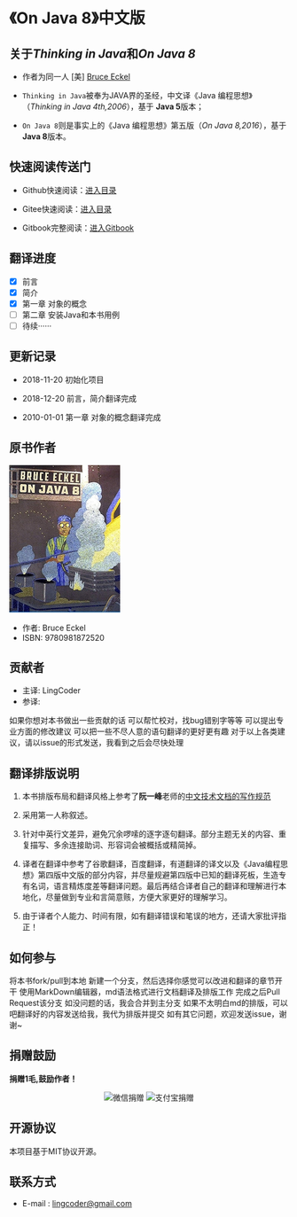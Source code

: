 # 《On Java 8》中文版

## 关于*Thinking in Java*和*On Java 8*

 * 作者为同一人 [美] [Bruce Eckel](https://github.com/BruceEckel)

 * `Thinking in Java`被奉为JAVA界的圣经，中文译《Java 编程思想》（*Thinking in Java 4th,2006*），基于 **Java 5**版本；

* `On Java 8`则是事实上的《Java 编程思想》第五版（*On Java 8,2016*），基于 **Java 8**版本。


## 快速阅读传送门

- Github快速阅读：[进入目录](https://github.com/LingCoder/OnJava8/blob/master/SUMMARY.md)

- Gitee快速阅读：[进入目录](https://gitee.com/lingcoder/OnJava8/blob/master/SUMMARY.md)

- Gitbook完整阅读：[进入Gitbook](https://lingcoder.gitbook.io/onjava8)


## 翻译进度
- [x] 前言 
- [x] 简介 
- [x] 第一章 对象的概念
- [ ] 第二章 安装Java和本书用例
- [ ] 待续······

## 更新记录

- 2018-11-20  初始化项目

- 2018-12-20 前言，简介翻译完成

- 2010-01-01 第一章 对象的概念翻译完成

  
## 原书作者

<div align="left">
<img src="https://raw.githubusercontent.com/LingCoder/OnJava8/master/cover_small.jpg"  alt="cover_small"/>
 </div>

* 作者: Bruce Eckel 
* ISBN: 9780981872520

## 贡献者

* 主译: LingCoder
* 参译:  

如果你想对本书做出一些贡献的话
可以帮忙校对，找bug错别字等等
可以提出专业方面的修改建议
可以把一些不尽人意的语句翻译的更好更有趣
对于以上各类建议，请以issue的形式发送，我看到之后会尽快处理


## 翻译排版说明

1. 本书排版布局和翻译风格上参考了**阮一峰**老师的[中文技术文档的写作规范](https://github.com/ruanyf/document-style-guide)

2. 采用第一人称叙述。

3. 针对中英行文差异，避免冗余啰嗦的逐字逐句翻译。部分主题无关的内容、重复描写、多余连接助词、形容词会被概括或精简掉。

3. 译者在翻译中参考了谷歌翻译，百度翻译，有道翻译的译文以及《Java编程思想》第四版中文版的部分内容，并尽量规避第四版中已知的翻译死板，生造专有名词，语言精炼度差等翻译问题。最后再结合译者自己的翻译和理解进行本地化，尽量做到专业和言简意赅，方便大家更好的理解学习。

4. 由于译者个人能力、时间有限，如有翻译错误和笔误的地方，还请大家批评指正！


## 如何参与

将本书fork/pull到本地
新建一个分支，然后选择你感觉可以改进和翻译的章节开干
使用MarkDown编辑器，md语法格式进行文档翻译及排版工作
完成之后Pull Request该分支
如没问题的话，我会合并到主分支
如果不太明白md的排版，可以吧翻译好的内容发送给我，我代为排版并提交
如有其它问题，欢迎发送issue，谢谢~

## 捐赠鼓励

**捐赠1毛,鼓励作者！**

<div align="center">
<img src="https://raw.githubusercontent.com/LingCoder/OnJava8/master/images/wechat.PNG"  alt="微信捐赠" height="320"width="320" title="微信捐赠"/>
<img src="https://raw.githubusercontent.com/LingCoder/OnJava8/master/images/alipay.PNG"  alt="支付宝捐赠" title="支付宝捐赠"  height="320"width="320"/>
 </div>

## 开源协议

本项目基于MIT协议开源。

## 联系方式

* E-mail : <lingcoder@gmail.com>




